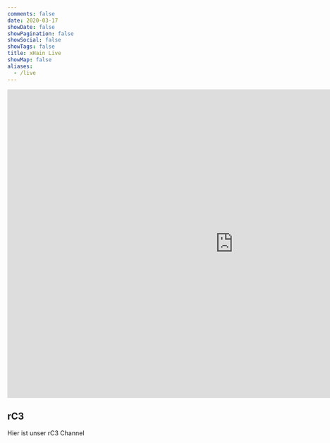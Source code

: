 ```yaml
---
comments: false
date: 2020-03-17
showDate: false
showPagination: false
showSocial: false
showTags: false
title: xHain Live
showMap: false
aliases:
  - /live
---
```


<iframe src="https://streaming.test.c3voc.de/rc3/xhain" width="1024" height="700" frameborder="none" allowfullscreen="allowfullscreen" seamless="seamless" scrolling="no"></iframe> 

## rC3

Hier ist unser rC3 Channel

